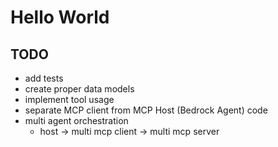 # Hello World


## TODO
- add tests
- create proper data models
- implement tool usage
- separate MCP client from MCP Host (Bedrock Agent) code
- multi agent orchestration
    - host -> multi mcp client -> multi mcp server